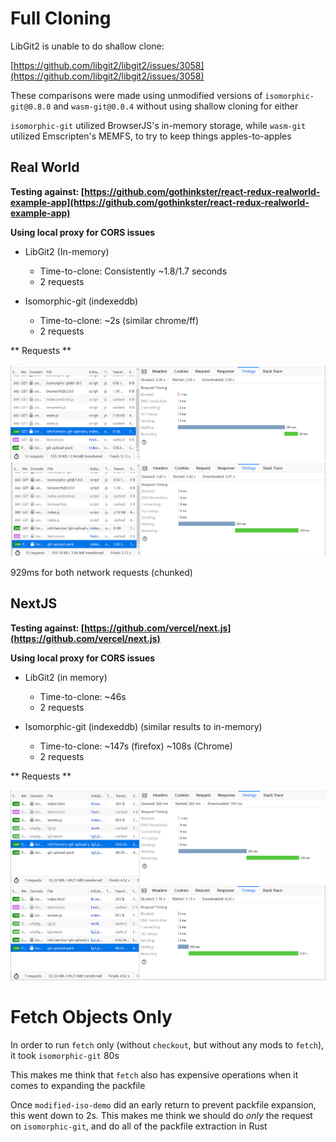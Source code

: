 # Full Cloning

LibGit2 is unable to do shallow clone:

[https://github.com/libgit2/libgit2/issues/3058](https://github.com/libgit2/libgit2/issues/3058)

These comparisons were made using unmodified versions of `isomorphic-git@0.8.0` and `wasm-git@0.0.4` without using shallow cloning for either

`isomorphic-git` utilized BrowserJS's in-memory storage, while `wasm-git` utilized Emscripten's MEMFS, to try to keep things apples-to-apples

## Real World

**Testing against: [https://github.com/gothinkster/react-redux-realworld-example-app](https://github.com/gothinkster/react-redux-realworld-example-app)**

**Using local proxy for CORS issues**

- LibGit2 (In-memory)
    - Time-to-clone: Consistently ~1.8/1.7 seconds
    - 2 requests
    
- Isomorphic-git (indexeddb)
    - Time-to-clone: ~2s (similar chrome/ff)
    - 2 requests

** Requests **

![Initial request](./images/refs-real-world.png)
![Second request](./images/git-upload-pack-real-world.png)

929ms for both network requests (chunked)

## NextJS

**Testing against: [https://github.com/vercel/next.js](https://github.com/vercel/next.js)**

**Using local proxy for CORS issues**

- LibGit2 (in memory)
    - Time-to-clone: ~46s
    - 2 requests

- Isomorphic-git (indexeddb) (similar results to in-memory)
    - Time-to-clone: ~147s (firefox) ~108s (Chrome)
    - 2 requests

** Requests **

![Initial request](./images/refs-nextjs.png)
![Second request](./images/git-upload-pack-nextjs.png)

# Fetch Objects Only

In order to run `fetch` only (without `checkout`, but without any mods to `fetch`), it took `isomorphic-git` 80s

This makes me think that `fetch` also has expensive operations when it comes to expanding the packfile

Once `modified-iso-demo` did an early return to prevent packfile expansion, this went down to 2s. This makes me think we should
do _only_ the request on `isomorphic-git`, and do all of the packfile extraction in Rust
